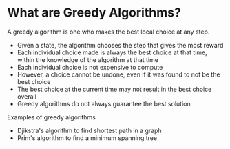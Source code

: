 # What are Greedy Algorithms?

A greedy algorithm is one who makes the best local choice at any step.
- Given a state, the algorithm chooses the step that gives the most reward
- Each individual choice made is always the best choice at that time, within the knowledge of the algorithm at that time
- Each individual choice is not expensive to compute
- However, a choice cannot be undone, even if it was found to not be the best choice
- The best choice at the current time may not result in the best choice overall
- Greedy algorithms do not always guarantee the best solution

Examples of greedy algorithms

- Djikstra's algorithm to find shortest path in a graph
- Prim's algorithm to find a minimum spanning tree